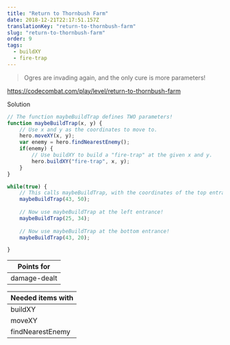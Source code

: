 ```yaml
---
title: "Return to Thornbush Farm"
date: 2018-12-21T22:17:51.157Z
translationKey: "return-to-thornbush-farm"
slug: "return-to-thornbush-farm"
order: 9
tags:
  - buildXY
  - fire-trap
---
```


> Ogres are invading again, and the only cure is more parameters!

https://codecombat.com/play/level/return-to-thornbush-farm

Solution

```javascript
// The function maybeBuildTrap defines TWO parameters!
function maybeBuildTrap(x, y) {
    // Use x and y as the coordinates to move to.
    hero.moveXY(x, y);
    var enemy = hero.findNearestEnemy();
    if(enemy) {
        // Use buildXY to build a "fire-trap" at the given x and y.
        hero.buildXY("fire-trap", x, y);
    }
}

while(true) {
    // This calls maybeBuildTrap, with the coordinates of the top entrance.
    maybeBuildTrap(43, 50);
    
    // Now use maybeBuildTrap at the left entrance!
    maybeBuildTrap(25, 34);
    
    // Now use maybeBuildTrap at the bottom entrance!
    maybeBuildTrap(43, 20);

}    

```

Points for |
--- |
damage-dealt |

Needed items with |
--- |
buildXY |
moveXY |
findNearestEnemy |


